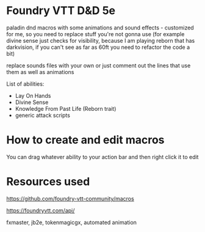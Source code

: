# Foundry VTT D&D 5e
paladin dnd macros with some animations and sound effects - customized for me, so you need to replace stuff you're not gonna use (for example divine sense just checks for visibility, because I am playing reborn that has darkvision, if you can't see as far as 60ft you need to refactor the code a bit)

replace sounds files with your own or just comment out the lines that use them as well as animations

List of abilities:
 - Lay On Hands
 - Divine Sense
 - Knowledge From Past Life (Reborn trait)
 - generic attack scripts

# How to create and edit macros

You can drag whatever ability to your action bar and then right click it to edit

# Resources used

https://github.com/foundry-vtt-community/macros

https://foundryvtt.com/api/

fxmaster,
jb2e,
tokenmagicgx,
automated animation
